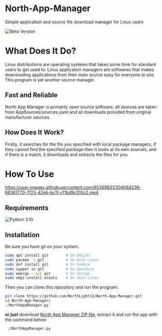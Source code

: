 # North-App-Manager

Simple application and source file download manager for Linux users

![Beta Version](https://img.shields.io/badge/Version-Final1.2.0-0000FF?style=for-the-badge&logo=github)

# What Does It Do?

Linux distributions are operating systems that takes some time for standard users to get used to. Linux application managers are softwares that makes downloading applications from their main source easy for everyone to use. This program is yet another source manager.

## Fast and Reliable

North App Manager is primarily open source software, all sources are taken from AppSources/sources.yaml and all downloads provided from original manufacturer sources.

## How Does It Work?

Firstly, it searches for the file you specified with local package managers, if they cannot find the specified package then it looks at its own sources, and if there is a match, it downloads and extracts the files for you.

# How To Use


https://user-images.githubusercontent.com/85369831/204084236-68361770-7f23-42eb-bc1f-cf1bd9c310c2.mp4


## Requirements

![Python 3.10](https://img.shields.io/badge/Python-3.10-3776AB?style=for-the-badge&logo=python&logoColor=white)

## Installation

Be sure you have git on your system.

```sh
sudo apt install git		# On Debian
sudo pacman -S git			# On Arch Linux
sudo dnf install git 		# On Fedora
sudo zypper in git			# On OpenSuse
sudo emerge --ask git		# On Gentoo
sudo xbps-install xtools 	# On Void Linux
```

Then you can clone this repository and run the program:
```sh
git clone https://github.com/NorthLight15/North-App-Manager.git
cd North-App-Manager/
./NorthAppManager.py
```

**or just** download [North App Manager ZIP file](https://github.com/NorthLight15/North-App-Manager/archive/refs/heads/main.zip), extract it and run the app with the command below:

```sh
 ./NorthAppManager.py
```
